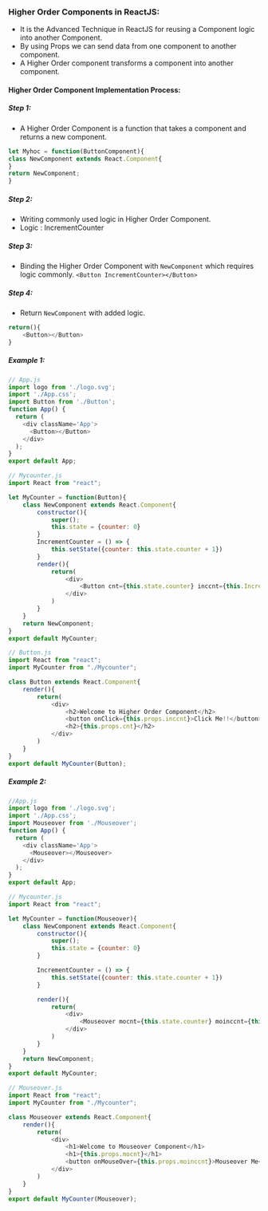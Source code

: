 ### Higher Order Components in ReactJS:
* It is the Advanced Technique in ReactJS for reusing a Component logic into another Component.
* By using Props we can send data from one component to another component.
* A Higher Order component transforms a component into another component.

#### Higher Order Component Implementation Process:

##### Step 1:
* A Higher Order Component is a function that takes a component and returns a new component.

```js
let Myhoc = function(ButtonComponent){
class NewComponent extends React.Component{
}
return NewComponent;
}
```
##### Step 2:
* Writing commonly used logic in Higher Order Component.
* Logic : IncrementCounter

##### Step 3:
* Binding the Higher Order Component with `NewComponent` which requires logic commonly.
`<Button IncrementCounter></Button>`

##### Step 4:
* Return `NewComponent` with added logic.
```js
return(){
    <Button></Button>
}
```

##### Example 1:
```js
// App.js
import logo from './logo.svg';
import './App.css';
import Button from './Button';
function App() {
  return (
    <div className='App'>
      <Button></Button>
    </div>
  ); 
}
export default App;

// Mycounter.js
import React from "react";

let MyCounter = function(Button){
    class NewComponent extends React.Component{
        constructor(){
            super();
            this.state = {counter: 0}
        }
        IncrementCounter = () => {
            this.setState({counter: this.state.counter + 1})
        }
        render(){
            return(
                <div>
                    <Button cnt={this.state.counter} inccnt={this.IncrementCounter}></Button>
                </div>
            )
        }
    }
    return NewComponent;
}
export default MyCounter;

// Button.js
import React from "react";
import MyCounter from "./Mycounter";

class Button extends React.Component{
    render(){
        return(
            <div>
                <h2>Welcome to Higher Order Component</h2>
                <button onClick={this.props.inccnt}>Click Me!!</button>
                <h2>{this.props.cnt}</h2>
            </div>
        )
    }
}
export default MyCounter(Button);
```

##### Example 2:
```js
//App.js
import logo from './logo.svg';
import './App.css';
import Mouseover from './Mouseover';
function App() {
  return (
    <div className='App'>
      <Mouseover></Mouseover>
    </div>
  ); 
}
export default App;

// Mycounter.js
import React from "react";

let MyCounter = function(Mouseover){
    class NewComponent extends React.Component{
        constructor(){
            super();
            this.state = {counter: 0}
        }

        IncrementCounter = () => {
            this.setState({counter: this.state.counter + 1})
        }

        render(){
            return(
                <div>
                    <Mouseover mocnt={this.state.counter} moinccnt={this.IncrementCounter}></Mouseover>
                </div>
            )
        }
    }
    return NewComponent;
}
export default MyCounter;

// Mouseover.js
import React from "react";
import MyCounter from "./Mycounter";

class Mouseover extends React.Component{
    render(){
        return(
            <div>
                <h1>Welcome to Mouseover Component</h1>
                <h1>{this.props.mocnt}</h1>
                <button onMouseOver={this.props.moinccnt}>Mouseover Me</button>
            </div>
        )
    }
}
export default MyCounter(Mouseover);
```